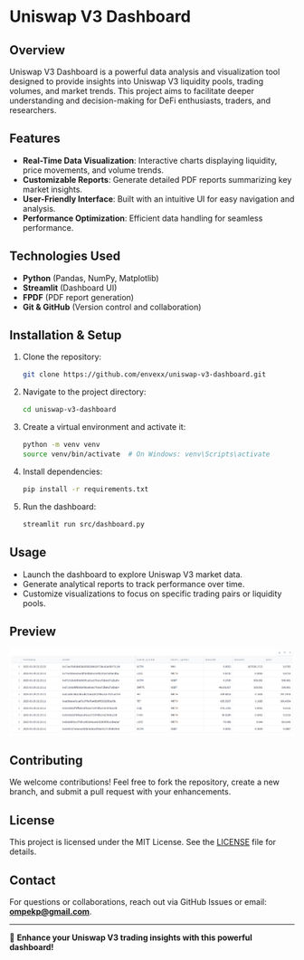 # Uniswap V3 Dashboard

## Overview
Uniswap V3 Dashboard is a powerful data analysis and visualization tool designed to provide insights into Uniswap V3 liquidity pools, trading volumes, and market trends. This project aims to facilitate deeper understanding and decision-making for DeFi enthusiasts, traders, and researchers.

## Features
- **Real-Time Data Visualization**: Interactive charts displaying liquidity, price movements, and volume trends.
- **Customizable Reports**: Generate detailed PDF reports summarizing key market insights.
- **User-Friendly Interface**: Built with an intuitive UI for easy navigation and analysis.
- **Performance Optimization**: Efficient data handling for seamless performance.

## Technologies Used
- **Python** (Pandas, NumPy, Matplotlib)
- **Streamlit** (Dashboard UI)
- **FPDF** (PDF report generation)
- **Git & GitHub** (Version control and collaboration)

## Installation & Setup
1. Clone the repository:
   ```sh
   git clone https://github.com/envexx/uniswap-v3-dashboard.git
   ```
2. Navigate to the project directory:
   ```sh
   cd uniswap-v3-dashboard
   ```
3. Create a virtual environment and activate it:
   ```sh
   python -m venv venv
   source venv/bin/activate  # On Windows: venv\Scripts\activate
   ```
4. Install dependencies:
   ```sh
   pip install -r requirements.txt
   ```
5. Run the dashboard:
   ```sh
   streamlit run src/dashboard.py
   ```

## Usage
- Launch the dashboard to explore Uniswap V3 market data.
- Generate analytical reports to track performance over time.
- Customize visualizations to focus on specific trading pairs or liquidity pools.

## Preview
![Alt Text](Screenshot_68.png)

## Contributing
We welcome contributions! Feel free to fork the repository, create a new branch, and submit a pull request with your enhancements.

## License
This project is licensed under the MIT License. See the [LICENSE](LICENSE) file for details.

## Contact
For questions or collaborations, reach out via GitHub Issues or email: **ompekp@gmail.com**.

---
🚀 **Enhance your Uniswap V3 trading insights with this powerful dashboard!**

